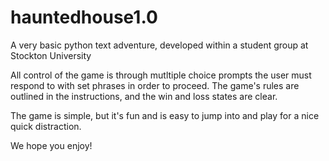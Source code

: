 # hauntedhouse1.0
A very basic python text adventure, developed within a student group at Stockton University

All control of the game is through mutltiple choice prompts the user must respond to with set phrases in order to proceed.
The game's rules are outlined in the instructions, and the win and loss states are clear.

The game is simple, but it's fun and is easy to jump into and play for a nice quick distraction.

We hope you enjoy!
